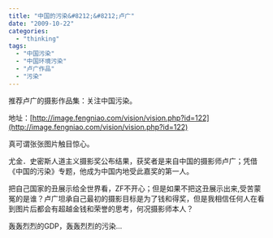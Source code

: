 ```yaml
---
title: "中国的污染&#8212;&#8212;卢广"
date: "2009-10-22"
categories: 
  - "thinking"
tags: 
  - "中国污染"
  - "中国环境污染"
  - "卢广作品"
  - "污染"
---
```


推荐卢广的摄影作品集：关注中国污染。

地址：[http://image.fengniao.com/vision/vision.php?id=122](http://image.fengniao.com/vision/vision.php?id=122)

真可谓张张图片触目惊心。

尤金．史密斯人道主义摄影奖公布结果，获奖者是来自中国的摄影师卢广；凭借《中国的污染》专题，他成为中国内地受此嘉奖的第一人。

把自己国家的丑展示给全世界看，ZF不开心；但是如果不把这丑展示出来,受苦蒙冤的是谁？卢广坦承自己最初的摄影目标是为了钱和得奖，但是我相信任何人在看到图片后都会有超越金钱和荣誉的思考，何况摄影师本人？

轰轰烈烈的GDP，轰轰烈烈的污染...

